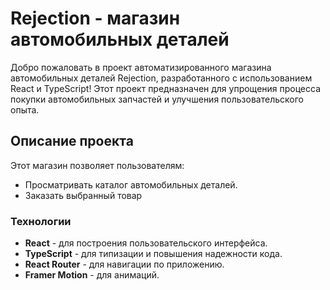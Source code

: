 # <b>Rejection</b> - магазин автомобильных деталей

Добро пожаловать в проект автоматизированного магазина автомобильных деталей Rejection, разработанного с использованием React и TypeScript! Этот проект предназначен для упрощения процесса покупки автомобильных запчастей и улучшения пользовательского опыта.

## Описание проекта

Этот магазин позволяет пользователям:
- Просматривать каталог автомобильных деталей.
- Заказать выбранный товар

### Технологии

- **React** - для построения пользовательского интерфейса.
- **TypeScript** - для типизации и повышения надежности кода.
- **React Router** - для навигации по приложению.
- **Framer Motion** - для анимаций.

